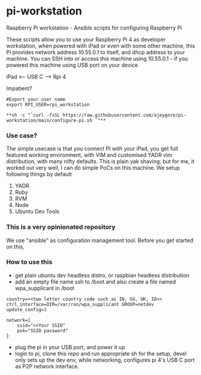 # pi-workstation
Raspberry Pi workstation - Ansible scripts for configuring Raspberry Pi

These scripts allow you to use your Raspberry Pi 4 as developer workstation, when powered with iPad or even with some other machine, this Pi provides network address 10.55.0.1 to itself, and dhcp address to your machine.
You can SSH into or access this machine using 10.55.0.1 - if you powered this machine using USB port on your device

iPad <-- USB C --> Rpi 4

Impatient?

```
#Export your user name
export RPI_USER=rpi_workstation

**sh -c "`curl -fsSL https://raw.githubusercontent.com/ajeygore/pi-workstation/main/configure-pi.sh `"**
```

### Use case?

The simple usecase is that you connect Pi with your iPad, you get full featured working environment, with VIM and customised YADR vim distribution, with many nifty defaults.
This is plain yak shaving, but for me, it worked out very well, I can do simple PoCs on this machine. We setup following things by default

1. YADR
2. Ruby
3. RVM
4. Node
5. Ubuntu Dev Tools

### This is a very opinionated repository

We use "ansible" as configuration management tool. Before you get started on this, 

### How to use this
* get plain ubuntu dev headless distro, or raspbian headless distribution
* add an empty file name ssh to /boot and also create a file named wpa_supplicant in /boot
```
country=<<two letter country code such as IN, SG, UK, ID>>
ctrl_interface=DIR=/var/run/wpa_supplicant GROUP=netdev
update_config=1

network={
    ssid="<<Your SSID"
    psk="SSID password"
}
```
* plug the pi in your USB port, and power it up
* login to pi, clone this repo and run appropriate sh for the setup, devel only sets up the dev env, while networking, configures pi 4's USB C port as P2P network interface.
